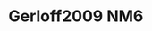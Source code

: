 # Gerloff2009 NM6
<a name="material" />
<script type="application/ld+json">

  {
    "@context": "https://schema.org/",
    "@type": "ChemicalSubstance",
    "http://purl.org/dc/terms/conformsTo":
      {
        "@type": "CreativeWork",
        "@id": "https://bioschemas.org/profiles/ChemicalSubstance/0.4-RELEASE/"
      },
    "@id": "https://egonw.github.io/nanowiki/nanowiki155.html#material",
    "name": "Gerloff2009 NM6",
    "sameAs: "http://127.0.0.1/mediawiki/index.php/Special:URIResolver/Gerloff2009_NM6"
  }
</script>

